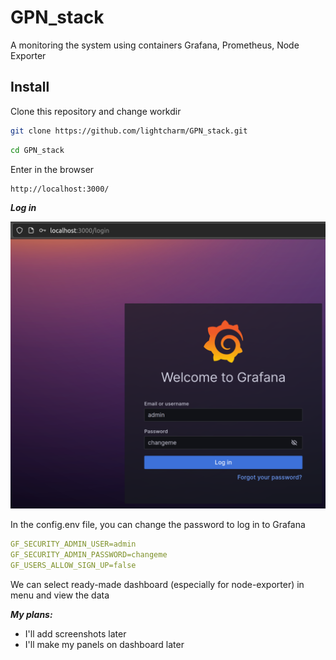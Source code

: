 # GPN_stack
A monitoring the system using containers Grafana, Prometheus, Node Exporter

## Install
Clone this repository and change workdir
```bash
git clone https://github.com/lightcharm/GPN_stack.git
```
```bash
cd GPN_stack
```

Enter in the browser
```bash
http://localhost:3000/
```

***Log in***

![Host](https://github.com/lightcharm/GPN_stack/blob/main/screenshots/Login.png)

In the config.env file, you can change the password to log in to Grafana
```yaml
GF_SECURITY_ADMIN_USER=admin
GF_SECURITY_ADMIN_PASSWORD=changeme
GF_USERS_ALLOW_SIGN_UP=false
```

We can select ready-made dashboard (especially for node-exporter) in menu and view the data

***My plans:***
* I'll add screenshots later
* I'll make my panels on dashboard later
